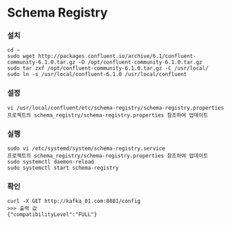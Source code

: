 # Schema Registry
### 설치
```commandline
cd ~
sudo wget http://packages.confluent.io/archive/6.1/confluent-community-6.1.0.tar.gz -O /opt/confluent-community-6.1.0.tar.gz
sudo tar zxf /opt/confluent-community-6.1.0.tar.gz -C /usr/local/
sudo ln -s /usr/local/confluent-6.1.0 /usr/local/confluent
```

### 설정
```commandline
vi /usr/local/confluent/etc/schema-registry/schema-registry.properties
프로젝트의 schema_registry/schema-registry.properties 참조하여 업데이트
```

### 실행
```commandline
sudo vi /etc/systemd/system/schema-registry.service
프로젝트의 schema_registry/schema-registry.properties 참조하여 업데이트
sudo systemctl daemon-reload
sudo systemctl start schema-registry
```

### 확인
```commandline
curl -X GET http://kafka_01.com:8081/config
>>> 출력 값
{"compatibilityLevel":"FULL"}
```
